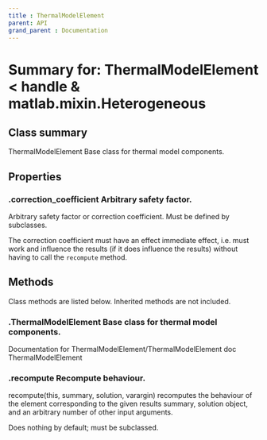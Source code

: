 ```yaml
---
title : ThermalModelElement
parent: API
grand_parent : Documentation
---
```

# Summary for: **ThermalModelElement**  < handle & matlab.mixin.Heterogeneous

## Class summary

ThermalModelElement Base class for thermal model components.

## Properties

### .**correction_coefficient** Arbitrary safety factor.

Arbitrary safety factor or correction coefficient. Must be
defined by subclasses.

The correction coefficient must have an effect immediate effect,
i.e. must work and influence the results (if it does influence
the results) without having to call the `recompute` method.


## Methods

Class methods are listed below. Inherited methods are not included.

### .**ThermalModelElement** Base class for thermal model components.
Documentation for ThermalModelElement/ThermalModelElement
doc ThermalModelElement

### .**recompute** Recompute behaviour.

recompute(this, summary, solution, varargin) recomputes the
behaviour of the element corresponding to the given results
summary, solution object, and an arbitrary number of other
input arguments.

Does nothing by default; must be subclassed.


